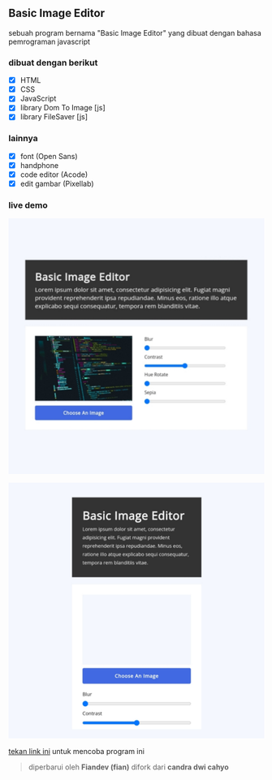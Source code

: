 ## Basic Image Editor

sebuah program bernama "Basic Image Editor" yang dibuat dengan bahasa pemrograman javascript

### dibuat dengan berikut

- [x] HTML
- [x] CSS
- [x] JavaScript
- [x] library Dom To Image [js]
- [x] library FileSaver [js]
### lainnya

- [x] font (Open Sans)
- [x] handphone
- [x] code editor (Acode)
- [x] edit gambar (Pixellab)

### live demo

![image1](https://github.com/fiandev/photo-editor/blob/master/preview1.jpg)

![image2](https://github.com/fiandev/photo-editor/blob/master/preview2.jpg)

[tekan link ini](https://fiandev.github.io/photo-editor) untuk mencoba program ini

> diperbarui oleh **Fiandev (fian)**
> difork dari **candra dwi cahyo**
